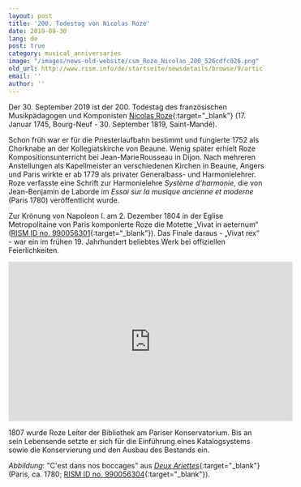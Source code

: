 ```yaml
---
layout: post
title: '200. Todestag von Nicolas Roze'
date: 2019-09-30
lang: de
post: true
category: musical_anniversaries
image: "/images/news-old-website/csm_Roze_Nicolas_200_526cdfc026.png"
old_url: http://www.rism.info/de/startseite/newsdetails/browse/9/article/64/the-200th-anniversary-of-the-death-of-nicolas-roze.html
email: ''
author: ''
---
```


Der 30. September 2019 ist der 200. Todestag des französischen Musikpädagogen und Komponisten [Nicolas Roze](https://opac.rism.info/search?View=rism&author=Roze+Nicolas&Language=de){:target="_blank"} (17. Januar 1745, Bourg-Neuf - 30. September 1819, Saint-Mandé).

Schon früh war er für die Priesterlaufbahn bestimmt und fungierte 1752 als Chorknabe an der Kollegiatskirche von Beaune. Wenig später erhielt Roze Kompositionsunterricht bei Jean-Marie Rousseau in Dijon. Nach mehreren Anstellungen als Kapellmeister an verschiedenen Kirchen in Beaune, Angers und Paris wirkte er ab 1779 als privater Generalbass- und Harmonielehrer. Roze verfasste eine Schrift zur Harmonielehre _Système d‘harmonie_, die von Jean-Benjamin de Laborde im _Essai sur la musique ancienne et moderne_ (Paris 1780) veröffentlicht wurde.

Zur Krönung von Napoleon I. am 2. Dezember 1804 in der Eglise Metropolitaine von Paris komponierte Roze die Motette „Vivat in aeternum“ ([RISM ID no. 990056301](https://opac.rism.info/search?id=990056301&View=rism){:target="_blank"}). Das Finale daraus - „Vivat rex“ - war ein im frühen 19. Jahrhundert beliebtes Werk bei offiziellen Feierlichkeiten.

<iframe width="560" height="315" src="https://www.youtube.com/embed/-SHkx9A9488" frameborder="0" allow="accelerometer; autoplay; encrypted-media; gyroscope; picture-in-picture" allowfullscreen></iframe>

1807 wurde Roze Leiter der Bibliothek am Pariser Konservatorium. Bis an sein Lebensende setzte er sich für die Einführung eines Katalogsystems sowie die Konservierung und den Ausbau des Bestands ein.

_Abbildung_: "C'est dans nos boccages" aus [_Deux Ariettes_](https://gallica.bnf.fr/ark:/12148/btv1b90640733){:target="_blank"} (Paris, ca. 1780; [RISM ID no. 990056304](https://opac.rism.info/search?id=990056304&View=rism&Language=en){:target="_blank"}).
